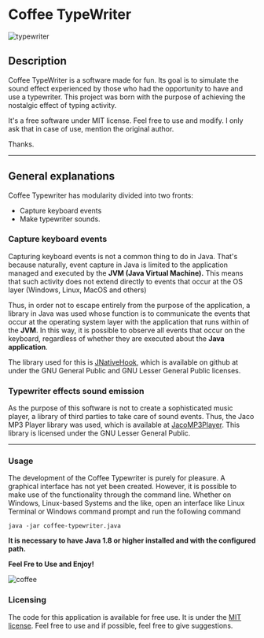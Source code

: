 # Coffee TypeWriter

![typewriter](https://github.com/costabatista/coffee-typewriter/blob/master/img/typewriter.gif)

## Description
Coffee TypeWriter is a software made for fun. Its goal is to simulate the sound effect
experienced by those who had the opportunity to have and use a typewriter.
This project was born with the purpose of achieving the nostalgic effect of
typing activity.

It's a free software under MIT license. Feel free to use and modify.
I only ask that in case of use, mention the original author.

Thanks.
____
## General explanations
Coffee Typewriter has modularity divided into two fronts:
- Capture keyboard events
- Make typewriter sounds.


### Capture  keyboard events

Capturing keyboard events is not a common thing to do in Java. That's because naturally, event capture in Java is limited to the application managed and executed by the **JVM (Java Virtual Machine).** This means
that such activity does not extend directly to events that occur at the OS layer (Windows, Linux, MacOS and others)

Thus, in order not to escape entirely from the purpose of the application, a library in Java was used whose function is to communicate the events that occur at the operating system layer with the application that runs within of the **JVM**. In this way, it is possible to observe all events that occur on the keyboard, regardless of whether they are executed about the **Java application**.

The library used for this is [JNativeHook](https://github.com/kwhat/jnativehook), which is available on github at under the GNU General Public and GNU Lesser General Public licenses.


### Typewriter effects sound emission

As the purpose of this software is not to create a sophisticated music player, a library of
third parties to take care of sound events. Thus, the Jaco MP3 Player library was used, which is available at [JacoMP3Player](http://jacomp3player.sourceforge.net). This library is licensed under the GNU Lesser General Public.
____________________________________________________


### Usage
The development of the Coffee Typewriter is purely for pleasure. A graphical interface has not yet been created. However, it is possible to make use of the functionality through the command line. Whether on Windows, Linux-based Systems
and the like, open an interface like Linux Terminal or Windows command prompt and run the following command

```console
java -jar coffee-typewriter.java
```` 
**It is necessary to have Java 1.8 or higher installed and with the configured path.**

**Feel Fre to Use and Enjoy!**

![coffee](https://github.com/costabatista/coffee-typewriter/blob/master/img/coffee.gif)



### Licensing
The code for this application is available for free use. It is under the [MIT license](https://github.com/costabatista/coffee-typewriter/blob/master/LICENSE).
Feel free to use and if possible, feel free to give suggestions.



